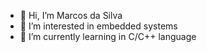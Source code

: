 - 👋 Hi, I’m Marcos da Silva
- 👀 I’m interested in embedded systems
- 🌱 I’m currently learning in C/C++ language

<!---
Mark-EC-2023/Mark-EC-2023 is a ✨ special ✨ repository because its `README.md` (this file) appears on your GitHub profile.
You can click the Preview link to take a look at your changes.
--->

